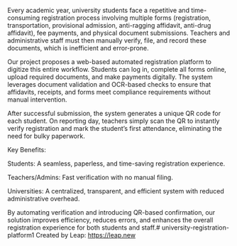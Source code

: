 Every academic year, university students face a repetitive and time-consuming registration process involving multiple forms (registration, transportation, provisional admission, anti-ragging affidavit, anti-drug affidavit), fee payments, and physical document submissions. Teachers and administrative staff must then manually verify, file, and record these documents, which is inefficient and error-prone.

Our project proposes a web-based automated registration platform to digitize this entire workflow. Students can log in, complete all forms online, upload required documents, and make payments digitally. The system leverages document validation and OCR-based checks to ensure that affidavits, receipts, and forms meet compliance requirements without manual intervention.

After successful submission, the system generates a unique QR code for each student. On reporting day, teachers simply scan the QR to instantly verify registration and mark the student’s first attendance, eliminating the need for bulky paperwork.

Key Benefits:

Students: A seamless, paperless, and time-saving registration experience.

Teachers/Admins: Fast verification with no manual filing.

Universities: A centralized, transparent, and efficient system with reduced administrative overhead.

By automating verification and introducing QR-based confirmation, our solution improves efficiency, reduces errors, and enhances the overall registration experience for both students and staff.# university-registration-platform1
Created by Leap: https://leap.new
